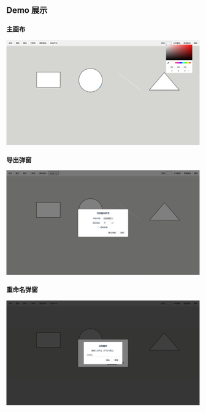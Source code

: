 ## Demo 展示
### 主画布
![](https://github.com/Qing-hr/Canvas/raw/main/src/assets/mainPage.png)
### 导出弹窗
![](https://github.com/Qing-hr/Canvas/raw/main/src/assets/export.png)
### 重命名弹窗
![](https://github.com/Qing-hr/Canvas/raw/main/src/assets/prompt.png)
